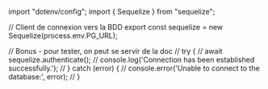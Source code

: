 import "dotenv/config";
import { Sequelize } from "sequelize";

// Client de connexion vers la BDD
export const sequelize = new Sequelize(process.env.PG_URL);

// Bonus - pour tester, on peut se servir de la doc
// try {
//   await sequelize.authenticate();
//   console.log('Connection has been established successfully.');
// } catch (error) {
//   console.error('Unable to connect to the database:', error);
// }
